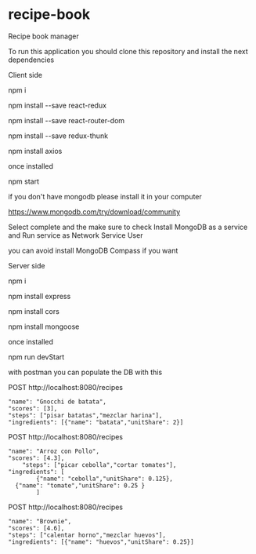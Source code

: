 # recipe-book
Recipe book manager	

To run this application you should clone this repository and install the next dependencies


Client side

npm i

npm install --save react-redux

npm install --save react-router-dom

npm install --save redux-thunk

npm install axios

once installed

npm start


if you don't have mongodb please install it in your computer 

https://www.mongodb.com/try/download/community

Select complete and the make sure to check Install MongoDB as a service and Run service as Network Service User

you can avoid install MongoDB Compass if you want


Server side

npm i

npm install express

npm install cors

npm install mongoose

once installed

npm run devStart


with postman you can populate the DB with this

POST http://localhost:8080/recipes

    "name": "Gnocchi de batata",
    "scores": [3],
    "steps": ["pisar batatas","mezclar harina"],
    "ingredients": [{"name": "batata","unitShare": 2}]


POST http://localhost:8080/recipes

  	"name": "Arroz con Pollo",
    "scores": [4.3],
		"steps": ["picar cebolla","cortar tomates"],
    "ingredients": [
			{"name": "cebolla","unitShare": 0.125},
      {"name": "tomate","unitShare": 0.25 }
			]
		
	
POST http://localhost:8080/recipes

    "name": "Brownie",
    "scores": [4.6],
    "steps": ["calentar horno","mezclar huevos"],
    "ingredients": [{"name": "huevos","unitShare": 0.25}]
